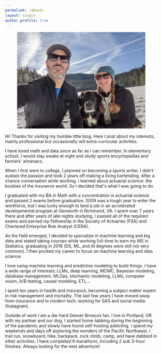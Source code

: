 ```yaml
---
permalink: /about/
layout: single
author_profile: true
---
```


<figure class="align-center">
  <img src="/assets/images/me.jpg" alt="">
</figure>

<p>
Hi! Thanks for visiting my humble little blog. Here I post about my interests, mainly professional but occasionally will extra-curricular activities.
</p>
<p>
I have loved math and data since as far as I can remember. In elementary school, I would stay awake at night and study sports encyclopedias and farmers' almanacs.
</p>
<p>
When I first went to college, I planned on becoming a sports writer. I didn’t sustain the passion and took 2 years off making a living bartending. After a chance conversation while working, I learned about actuarial science: the bookies of the insurance world. So I decided that's what I was going to do.
</p>
<p>
I graduated with my BA in Math with a concentration in actuarial science and passed 2 exams before graduation. 2009 was a tough year to enter the workforce, but I was lucky enough to land a job in an accelerated developmental program at Genworth in Richmond, VA. I spent over 7 years there and after years of late nights studying, I passed all of the required exams and earned my Fellowship in the  Society of Actuaries (FSA) and Chartered Enterprise Risk Analyst (CERA).
</p>
<p>
As the field emerged, I decided to specialize in machine learning and big data and stated taking courses while working full-time to earn my MS in Statistics, graduating in 2016 (DS, ML, and AI degrees were still not very common). I then pivoted my career to focus on machine learning and data science.
</p>
<p>
I love using machine learning and predictive modeling to build things. I have a wide range of interests: LLMs, deep learning, MCMC, Bayesian modeling, database management, MLOps, stochastic modeling, LLMs, computer vision, A/B testing, causal modeling, ETL...
</p>
<p>
I spent ten years in health and insurance, becoming a subject matter expert in risk management and mortality. The last few years I have moved away from insurance and to modern tech: working for SAS and social media (Instagram).
</p>
<p>
Outside of work I am a die-hard Denver Broncos fan. I live in Portland, OR with my partner and our dog. I started home-labbing during the beginning of the pandemic and slowly have found self-hosting addicting. I spend my weekends and days off exploring the wonders of the Pacific Northwest. I trail run, snowboard, hike, backpack, rock climb, camp, and have dabbled in other activities. I have completed 6 marathons, including 2 sub 3-hour finishes. Always looking for the next adventure!
</p>